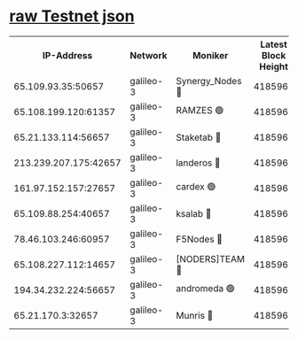 [raw Testnet json](https://rpc-check.androt.stavr.tech/androt/rpcandrot_result.json)
=

<table><tr><th>IP-Address</th><th>Network</th><th>Moniker</th><th>Latest Block Height</th><th>Earliest Block Height</th><th>Catching Up</th><th>Tx Index</th><th>Voting Power</th><th>Scan Time</th></tr><tr><td>65.109.93.35:50657</td><td>galileo-3</td><td>Synergy_Nodes 🔴</td><td>4185965</td><td>0</td><td>False</td><td>on</td><td>960601</td><td>2023-12-11T19:30:16.597914573UTC</td></tr><tr><td>65.108.199.120:61357</td><td>galileo-3</td><td>RAMZES 🟢</td><td>4185962</td><td>1</td><td>False</td><td>on</td><td>0</td><td>2023-12-11T19:30:01.469965851UTC</td></tr><tr><td>65.21.133.114:56657</td><td>galileo-3</td><td>Staketab 🔴</td><td>4185965</td><td>90001</td><td>False</td><td>on</td><td>2</td><td>2023-12-11T19:30:17.590764330UTC</td></tr><tr><td>213.239.207.175:42657</td><td>galileo-3</td><td>landeros 🔴</td><td>4185961</td><td>2642001</td><td>False</td><td>on</td><td>72</td><td>2023-12-11T19:29:51.480765720UTC</td></tr><tr><td>161.97.152.157:27657</td><td>galileo-3</td><td>cardex 🟢</td><td>4185965</td><td>2945323</td><td>False</td><td>on</td><td>0</td><td>2023-12-11T19:30:16.971946218UTC</td></tr><tr><td>65.109.88.254:40657</td><td>galileo-3</td><td>ksalab 🔴</td><td>4185962</td><td>3000356</td><td>False</td><td>on</td><td>31929</td><td>2023-12-11T19:29:56.997588413UTC</td></tr><tr><td>78.46.103.246:60957</td><td>galileo-3</td><td>F5Nodes 🔴</td><td>4185965</td><td>3057001</td><td>False</td><td>off</td><td>24</td><td>2023-12-11T19:30:17.229319624UTC</td></tr><tr><td>65.108.227.112:14657</td><td>galileo-3</td><td>[NODERS]TEAM 🔴</td><td>4185961</td><td>3176323</td><td>False</td><td>on</td><td>959621</td><td>2023-12-11T19:29:51.933206914UTC</td></tr><tr><td>194.34.232.224:56657</td><td>galileo-3</td><td>andromeda 🟢</td><td>4185962</td><td>4085962</td><td>False</td><td>off</td><td>0</td><td>2023-12-11T19:29:56.666585633UTC</td></tr><tr><td>65.21.170.3:32657</td><td>galileo-3</td><td>Munris 🔴</td><td>4185963</td><td>4085963</td><td>False</td><td>off</td><td>414</td><td>2023-12-11T19:30:07.978056056UTC</td></tr></table>
